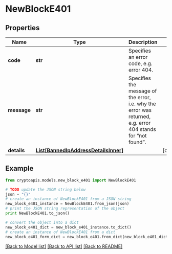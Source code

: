 # NewBlockE401


## Properties
Name | Type | Description | Notes
------------ | ------------- | ------------- | -------------
**code** | **str** | Specifies an error code, e.g. error 404. | 
**message** | **str** | Specifies the message of the error, i.e. why the error was returned, e.g. error 404 stands for “not found”. | 
**details** | [**List[BannedIpAddressDetailsInner]**](BannedIpAddressDetailsInner.md) |  | [optional] 

## Example

```python
from cryptoapis.models.new_block_e401 import NewBlockE401

# TODO update the JSON string below
json = "{}"
# create an instance of NewBlockE401 from a JSON string
new_block_e401_instance = NewBlockE401.from_json(json)
# print the JSON string representation of the object
print NewBlockE401.to_json()

# convert the object into a dict
new_block_e401_dict = new_block_e401_instance.to_dict()
# create an instance of NewBlockE401 from a dict
new_block_e401_form_dict = new_block_e401.from_dict(new_block_e401_dict)
```
[[Back to Model list]](../README.md#documentation-for-models) [[Back to API list]](../README.md#documentation-for-api-endpoints) [[Back to README]](../README.md)


